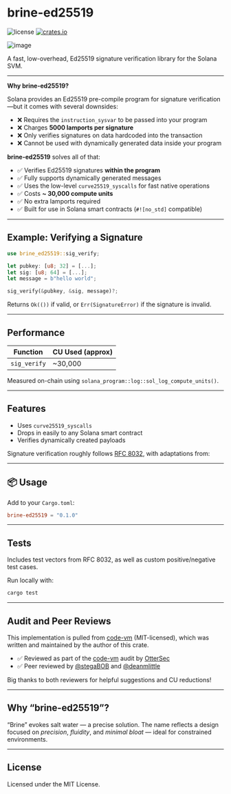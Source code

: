 # brine-ed25519

[license-image]: https://img.shields.io/badge/license-MIT-blue.svg?style=flat
![license][license-image]
[![crates.io](https://img.shields.io/crates/v/brine-ed25519.svg?style=flat)](https://crates.io/crates/brine-ed25519)

![image](https://github.com/user-attachments/assets/edd7bdb7-48c7-461d-a798-d09a3d7d21ca)

A fast, low-overhead, Ed25519 signature verification library for the Solana SVM.

---

**Why brine-ed25519?**

Solana provides an Ed25519 pre-compile program for signature verification—but it comes with several downsides:

- ❌ Requires the `instruction_sysvar` to be passed into your program  
- ❌ Charges **5000 lamports per signature**  
- ❌ Only verifies signatures on data hardcoded into the transaction  
- ❌ Cannot be used with dynamically generated data inside your program  

**brine-ed25519** solves all of that:

- ✅ Verifies Ed25519 signatures **within the program**  
- ✅ Fully supports dynamically generated messages  
- ✅ Uses the low-level `curve25519_syscalls` for fast native operations  
- ✅ Costs **~ 30,000 compute units**  
- ✅ No extra lamports required  
- ✅ Built for use in Solana smart contracts (`#![no_std]` compatible)  

---

## Example: Verifying a Signature

```rust
use brine_ed25519::sig_verify;

let pubkey: [u8; 32] = [...];
let sig: [u8; 64] = [...];
let message = b"hello world";

sig_verify(&pubkey, &sig, message)?;
```

Returns `Ok(())` if valid, or `Err(SignatureError)` if the signature is invalid.

---

## Performance

| Function     | CU Used (approx) |
|--------------|------------------|
| `sig_verify` | ~30,000          |

Measured on-chain using `solana_program::log::sol_log_compute_units()`.

---

## Features

- Uses `curve25519_syscalls`  
- Drops in easily to any Solana smart contract  
- Verifies dynamically created payloads  

Signature verification roughly follows [RFC 8032](https://datatracker.ietf.org/doc/html/rfc8032), with adaptations from:

---

## 📦 Usage

Add to your `Cargo.toml`:

```toml
brine-ed25519 = "0.1.0"
```

---

## Tests

Includes test vectors from RFC 8032, as well as custom positive/negative test cases.

Run locally with:

```bash
cargo test
```

---

## Audit and Peer Reviews

This implementation is pulled from [code-vm](https://github.com/code-payments/code-vm) (MIT-licensed), which was written and maintained by the author of this crate.

- ✅ Reviewed as part of the [code-vm](https://github.com/code-payments/code-vm) audit by [OtterSec](https://osec.io)  
- ✅ Peer reviewed by [@stegaBOB](https://github.com/stegaBOB) and [@deanmlittle](https://github.com/deanmlittle)  

Big thanks to both reviewers for helpful suggestions and CU reductions!

---

## Why “brine-ed25519”?

“Brine” evokes salt water — a precise solution. The name reflects a design focused on _precision_, _fluidity_, and _minimal bloat_ — ideal for constrained environments.

---

## License

Licensed under the MIT License.
